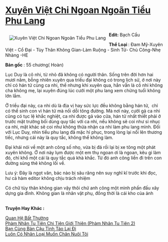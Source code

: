 <a href="https://utruyen.com/xuyen-viet-chi-ngoan-ngoan-tieu-phu-lang/20870/" title="Xuyên Việt Chi Ngoan Ngoãn Tiểu Phu Lang"><h1>Xuyên Việt Chi Ngoan Ngoãn Tiểu Phu Lang</h1></a><div style="display:table"><img align="right" style="float: left; padding: 10px;" src="https://utruyen.com/images/story/200x260/xuyen-viet-chi-ngoan-ngoan-tieu-phu-lang.jpg" alt="Xuyên Việt Chi Ngoan Ngoãn Tiểu Phu Lang"><b>Edit:</b> Bạch Cẩu <p></p><b>Thể Loại </b>: Đam Mỹ-Xuyên Việt - Cổ Đại - Tùy Thân Không Gian-Làm Ruộng - Sinh Tử- Chủ Công-Nhẹ Nhàng -HE <p></p><b>Bản gốc </b>: 55 chương( Hoàn)<p></p>Lục Duy là cô nhi, từ nhỏ đã không có người thân. Sống trên đời hơn hai mươi năm, bỗng nhiên xuyên qua triều đại không có trong lịch sử, ở nơi này chỉ có hán tử cùng ca nhi, thế nhưng khi xuyên qua, hắn vẫn là cô nhi không cha không mẹ, lại xuyên đúng lúc cưới một phu lang xem chừng tuổi không lớn lắm.<p></p>Ở triều đại này, ca nhi dù là địa vị hay sức lực đều không bằng hán tử,  chỉ có thể sinh con vì hán tử mà nối dỗi tông đường. Mà nơi này, cưới gả ca nhi cũng có tục lệ khắc nghiệt, ca nhi được gả vào cửa, hán tử nhất thiết phải ở trước mặt trưởng bối dùng quy tắc với ca nhi, nếu không sẽ coi như sỉ nhục ca nhi, mặt khác sẽ coi như không thừa nhận ca nhi làm phu lang mình. Đối với Lục Duy, nhìn tiểu phu lang đã mặc hỉ phục, trong lòng lại nổi lên thương tiếc, nhưng cái này là quy tắc, không thể không làm.<p></p>Đại khái nói về một anh công số nhọ, vừa bị đá rồi lại bị xe tông một phát xuyên không. Ở nơi này lụm được một em thụ ngoan ơi là ngoan, kêu gi làm đó, chỉ khổ một cái là quy tắc quá khà khắc. Từ đó anh công liền đi trên con đường sủng thê không lối về.<p></p>Lưu ý: Đây là ngọt văn, bác nào bị sâu răng nên suy nghĩ kĩ trước khi đọc, hư cả hàm editor không chịu trách nhiệm <p></p>Có chữ tùy thân không gian vậy thôi chứ anh công một mình phấn đấu xây dựng gia đình. Không gian là nhân vật phụ, đồng thời là cái kho của ảnh</div><p><br><b>Truyện Hay Khác :</b></p><a href="https://utruyen.com/quan-he-bat-thuong/20968/" alt="Quan Hệ Bất Thường">Quan Hệ Bất Thường</a><br/><a href="https://truyenhot2019.blogspot.com/2019/12/pham-nhan-tu-tien-chi-tien-gioi-thien-pham-nhan-tu-tien-2.html" alt="Phàm Nhân Tu Tiên Chi Tiên Giới Thiên (Phàm Nhân Tu Tiên 2)">Phàm Nhân Tu Tiên Chi Tiên Giới Thiên (Phàm Nhân Tu Tiên 2)</a><br/><a href="https://github.com/quanluxury/ngontinh_sac/tree/master/truyenhay/22365/" alt="Bạn Cùng Bàn Cậu Tỉnh Táo Lại Đi">Bạn Cùng Bàn Cậu Tỉnh Táo Lại Đi</a><br/><a href="https://github.com/quanluxury/truyenhot/tree/master/truyenhay/13220/" alt="Luôn Có Nhân Loại Muốn Chăn Nuôi Tôi">Luôn Có Nhân Loại Muốn Chăn Nuôi Tôi</a><br/>